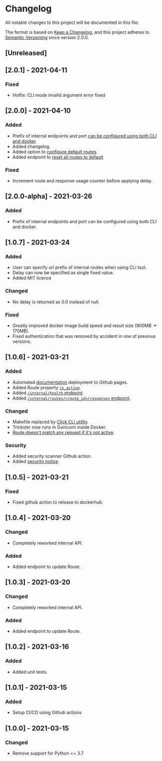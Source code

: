 # Changelog
All notable changes to this project will be documented in this file.

The format is based on [Keep a Changelog](https://keepachangelog.com/en/1.0.0/),
and this project adheres to [Semantic Versioning](https://semver.org/spec/v2.0.0.html) since version 2.0.0.

## [Unreleased]

## [2.0.1] - 2021-04-11
### Fixed
- Hotfix: CLI mode invalid argument error fixed

## [2.0.0] - 2021-04-10
### Added
- Prefix of internal endpoints and port [can be configured using both CLI and docker](/trickster/configuration.html).
- Added changelog.
- Added option to [configure default routes](https://jakubtesarek.github.io/trickster/configuration.html#default-routes).
- Added endpoint to [reset all routes to default](/trickster/api/endpoints.html#post-internalreset)

### Fixed
- Increment route and response usage counter before applying delay.

## [2.0.0-alpha] - 2021-03-26
### Added
- Prefix of internal endpoints and port can be configured using both CLI and docker.

## [1.0.7] - 2021-03-24
### Added
- User can specify url prefix of internal routes when using CLI tool.
- Delay can now be specified as single fixed value.
- Added MIT licence

### Changed
- No delay is returned as 0.0 instead of null.

### Fixed
- Greatly improved docker image build speed and result size (900MB -> 170MB).
- Fixed authentication that was removed by accident in one of previous versions.

## [1.0.6] - 2021-03-21
### Added
- Automated [documentation](https://jakubtesarek.github.io/trickster/) deployment to Github pages.
- Added Route property [`is_active`](https://jakubtesarek.github.io/trickster/api/model.html#is_active).
- Added [`/internal/health` endpoint](https://jakubtesarek.github.io/trickster/api/endpoints.html#get-internalhealth).
- Added [`/internal/routes/<route_id>/responses` endpoint](https://jakubtesarek.github.io/trickster/api/endpoints.html#get-internalroutesstringroute_idresponses).

### Changed
- Makefile replaced by [Click CLI utility](https://jakubtesarek.github.io/trickster/cli-utils.html).
- Trickster now runs in Gunicorn inside Docker.
- [Route doesn't match any request if it's not active](https://jakubtesarek.github.io/trickster/api/#how-routes-are-resolving).

### Security
- Added security scanner Github action.
- Added [security notice](https://github.com/JakubTesarek/trickster/blob/main/SECURITY.md).

## [1.0.5] - 2021-03-21
### Fixed
- Fixed github action to release to dockerhub.

## [1.0.4] - 2021-03-20
### Changed
- Completely reworked internal API.

### Added
- Added endpoint to update Route.

## [1.0.3] - 2021-03-20
### Changed
- Completely reworked internal API.

### Added
- Added endpoint to update Route.

## [1.0.2] - 2021-03-16
### Added
- Added unit tests.


## [1.0.1] - 2021-03-15
### Added
- Setup CI/CD using Github actions

## [1.0.0] - 2021-03-15
### Changed
- Remove support for Python <= 3.7
